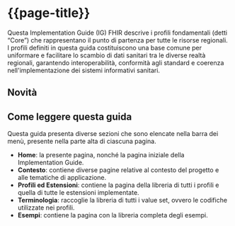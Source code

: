 # {{page-title}}

Questa Implementation Guide (IG) FHIR descrive i profili fondamentali (detti “Core”) che rappresentano il punto di partenza per tutte le risorse regionali. I profili definiti in questa guida costituiscono una base comune per uniformare e facilitare lo scambio di dati sanitari tra le diverse realtà regionali, garantendo interoperabilità, conformità agli standard e coerenza nell'implementazione dei sistemi informativi sanitari.


## Novità



## Come leggere questa guida
Questa guida presenta diverse sezioni che sono elencate nella barra dei menù, presente nella parte alta di ciascuna pagina.
- **Home**: la presente pagina, nonché la pagina iniziale della Implementation Guide.
- **Contesto**: contiene diverse pagine relative al contesto del progetto e alle tematiche di applicazione.
- **Profili ed Estensioni**: contiene la pagina della libreria di tutti i profili e quella di tutte le estensioni implementate.
- **Terminologia**: raccoglie la libreria di tutti i value set, ovvero le codifiche utilizzate nei profili.
- **Esempi**: contiene la pagina con la libreria completa degli esempi.
  
